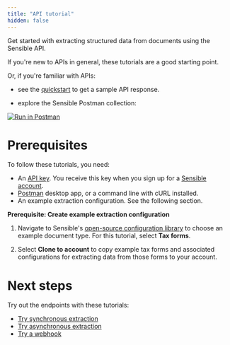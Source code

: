 ```yaml
---
title: "API tutorial"
hidden: false
---
```


Get started with extracting structured data from documents using the Sensible API.

If you're new to APIs in general, these tutorials are a good starting point.

Or, if you're familiar with APIs:

- see the [quickstart](doc:quickstart) to get a sample API response.

- explore the Sensible Postman collection:

[![Run in Postman](https://run.pstmn.io/button.svg)](https://god.gw.postman.com/run-collection/16839934-45339059-3fec-4c31-a891-9a12a3e1c22b?action=collection%2Ffork&collection-url=entityId%3D16839934-45339059-3fec-4c31-a891-9a12a3e1c22b%26entityType%3Dcollection%26workspaceId%3Ddbde09dc-b7dd-487d-a68f-20d32b008f90)


Prerequisites
====

To follow these tutorials, you need:

- An [API key](https://app.sensible.so/account). You receive this key when you sign up for a [Sensible account](https://app.sensible.so/register). 
-  [Postman](https://www.postman.com/) desktop app, or a command line with cURL installed.
-  An example extraction configuration. See the following section.

**Prerequisite: Create example extraction configuration**

1. Navigate to Sensible's [open-source configuration library](https://app.sensible.so/library/) to choose an example document type. For this tutorial, select **Tax forms**.

2. Select **Clone to account** to copy example tax forms and associated configurations for extracting data from those forms to your account.



Next steps
====

Try out the endpoints with these tutorials:

- [Try synchronous extraction](doc:api-tutorial-sync)
- [Try asynchronous extraction](doc:api-tutorial-async-1)
- [Try a webhook](doc:api-tutorial-webhook)
